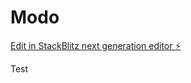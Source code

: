 # Modo

[Edit in StackBlitz next generation editor ⚡️](https://stackblitz.com/~/github.com/Deamon12/Modo)


Test